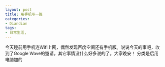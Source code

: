 ```yaml
---
layout: post
title: 用手机写一篇
categories:
- Diandian
tags:
- 日常生活, 
---
```

今天睡前用手机连Wifi上网，偶然发现百度空间还有手机版。说说今天的事吧，收到了Google Wave的邀请。其它事情没什么好多说的了。大家晚安！ 分类是后用电脑加的